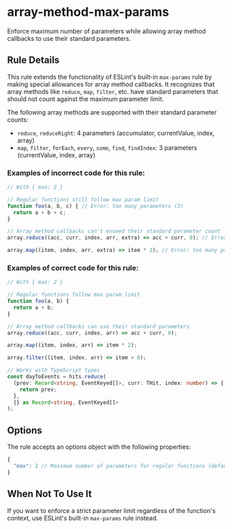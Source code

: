 # array-method-max-params

Enforce maximum number of parameters while allowing array method callbacks to use their standard parameters.

## Rule Details

This rule extends the functionality of ESLint's built-in `max-params` rule by making special allowances for array method callbacks. It recognizes that array methods like `reduce`, `map`, `filter`, etc. have standard parameters that should not count against the maximum parameter limit.

The following array methods are supported with their standard parameter counts:
- `reduce`, `reduceRight`: 4 parameters (accumulator, currentValue, index, array)
- `map`, `filter`, `forEach`, `every`, `some`, `find`, `findIndex`: 3 parameters (currentValue, index, array)

### Examples of **incorrect** code for this rule:

```ts
// With { max: 2 }

// Regular functions still follow max param limit
function foo(a, b, c) { // Error: too many parameters (3)
  return a + b + c;
}

// Array method callbacks can't exceed their standard parameter count
array.reduce((acc, curr, index, arr, extra) => acc + curr, 0); // Error: too many parameters (5)

array.map((item, index, arr, extra) => item * 2); // Error: too many parameters (4)
```

### Examples of **correct** code for this rule:

```ts
// With { max: 2 }

// Regular functions follow max param limit
function foo(a, b) {
  return a + b;
}

// Array method callbacks can use their standard parameters
array.reduce((acc, curr, index, arr) => acc + curr, 0);

array.map((item, index, arr) => item * 2);

array.filter((item, index, arr) => item > 0);

// Works with TypeScript types
const dayToEvents = hits.reduce(
  (prev: Record<string, EventKeyed[]>, curr: THit, index: number) => {
    return prev;
  },
  {} as Record<string, EventKeyed[]>
);
```

## Options

The rule accepts an options object with the following properties:

```ts
{
  "max": 2 // Maximum number of parameters for regular functions (default: 2)
}
```

## When Not To Use It

If you want to enforce a strict parameter limit regardless of the function's context, use ESLint's built-in `max-params` rule instead.
